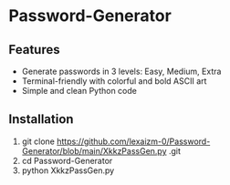 # Password-Generator

## Features
- Generate passwords in 3 levels: Easy, Medium, Extra
- Terminal-friendly with colorful and bold ASCII art
- Simple and clean Python code

## Installation
1. git clone https://github.com/lexaizm-0/Password-Generator/blob/main/XkkzPassGen.py .git
2. cd Password-Generator
3. python XkkzPassGen.py
